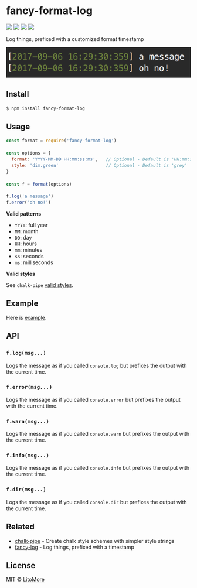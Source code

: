 # fancy-format-log

[![](https://img.shields.io/travis/LitoMore/fancy-format-log/master.svg)](https://travis-ci.org/LitoMore/fancy-format-log)
[![](https://img.shields.io/npm/v/fancy-format-log.svg)](https://www.npmjs.com/package/fancy-format-log)
[![](https://img.shields.io/npm/l/fancy-format-log.svg)](https://github.com/LitoMore/fancy-format-log/blob/master/LICENSE)
[![](https://img.shields.io/badge/code_style-standard-brightgreen.svg)](https://standardjs.com)

Log things, prefixed with a customized format timestamp

![](https://raw.githubusercontent.com/LitoMore/fancy-format-log/master/screenshot.png)

## Install

```bash
$ npm install fancy-format-log
```

## Usage

```javascript
const format = require('fancy-format-log')

const options = {
  format: 'YYYY-MM-DD HH:mm:ss:ms',   // Optional - Default is 'HH:mm:ss'
  style: 'dim.green'                  // Optional - Default is 'grey'
}

const f = format(options)

f.log('a message')
f.error('oh no!')
```

**Valid patterns**

- `YYYY`: full year
- `MM`: month
- `DD`: day
- `HH`: hours
- `mm`: minutes
- `ss`: seconds
- `ms`: milliseconds

**Valid styles**

See `chalk-pipe` [valid styles](https://github.com/LitoMore/chalk-pipe#valid-styles).

## Example

Here is [example](https://github.com/LitoMore/fancy-format-log/blob/master/example.js).

## API

### `f.log(msg...)`

Logs the message as if you called `console.log` but prefixes the output with the current time.

### `f.error(msg...)`

Logs the message as if you called `console.error` but prefixes the output with the current time.

### `f.warn(msg...)`

Logs the message as if you called `console.warn` but prefixes the output with the current time.

### `f.info(msg...)`

Logs the message as if you called `console.info` but prefixes the output with the current time.

### `f.dir(msg...)`

Logs the message as if you called `console.dir` but prefixes the output with the current time.

## Related

- [chalk-pipe](https://github.com/LitoMore/chalk-pipe) - Create chalk style schemes with simpler style strings
- [fancy-log](https://github.com/js-cli/fancy-log) - Log things, prefixed with a timestamp

## License

MIT © [LitoMore](https://github.com/LitoMore)
